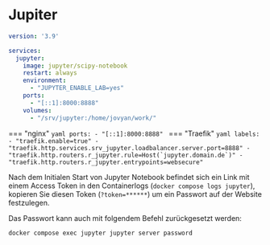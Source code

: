 # Jupiter

```yaml
version: '3.9'

services:
  jupyter:
    image: jupyter/scipy-notebook
    restart: always
    environment:
      - "JUPYTER_ENABLE_LAB=yes"
    ports: 
      - "[::1]:8000:8888"
    volumes:
      - "/srv/jupyter:/home/jovyan/work/"
```

=== "nginx"
    ```yaml
        ports:
          - "[::1]:8000:8888"
    ```
=== "Traefik"
    ```yaml
        labels:
          - "traefik.enable=true"
          - "traefik.http.services.srv_jupyter.loadbalancer.server.port=8888"
          - "traefik.http.routers.r_jupyter.rule=Host(`jupyter.domain.de`)"
          - "traefik.http.routers.r_jupyter.entrypoints=websecure"
    ```

Nach dem Initialen Start von Jupyter Notebook befindet sich 
ein Link mit einem Access Token in den Containerlogs 
(`docker compose logs jupyter`), kopieren Sie diesen 
Token (`?token=******`) um ein Passwort auf der Website festzulegen.

Das Passwort kann auch mit folgendem Befehl zurückgesetzt werden:
```shell
docker compose exec jupyter jupyter server password
```
